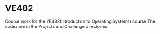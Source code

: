 # VE482
Course work for the VE482(Introduction to Operating Systems) course
The codes are in the Projects and Challenge directories
